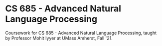 # CS 685 - Advanced Natural Language Processing
Coursework for CS 685 - Advanced Natural Language Processing, taught by Professor Mohit Iyyer at UMass Amherst, Fall '21.
